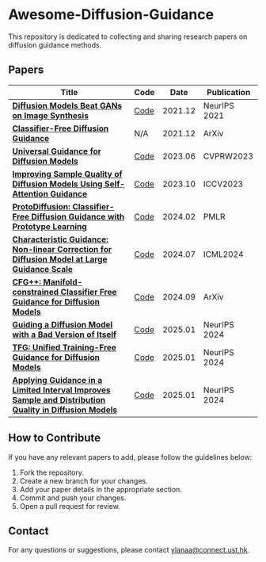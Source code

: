 # Awesome-Diffusion-Guidance
This repository is dedicated to collecting and sharing research papers on diffusion guidance methods.

## Papers


| Title                                                                 | Code                                                       | Date       | Publication |
| --------------------------------------------------------------------- | ---------------------------------------------------------- | ---------- | ----------- |
| [**Diffusion Models Beat GANs on Image Synthesis**](https://openreview.net/forum?id=qw8AKxfYbI) | [Code](https://github.com/openai/guided-diffusion)         | 2021.12    | NeurIPS 2021 |
| [**Classifier-Free Diffusion Guidance**](https://openreview.net/forum?id=qw8AKxfYbI) | N/A                                                        | 2021.12    | ArXiv       |
| [**Universal Guidance for Diffusion Models**](https://ieeexplore.ieee.org/document/10208653/) | [Code](https://github.com/arpitbansal297/Universal-Guided-Diffusion)                                                        | 2023.06    | CVPRW2023   |
| [**Improving Sample Quality of Diffusion Models Using Self-Attention Guidance**](https://ieeexplore.ieee.org/document/10378223/) | [Code](https://github.com/SusungHong/Self-Attention-Guidance)                                                       | 2023.10    | ICCV2023    |
| [**ProtoDiffusion: Classifier-Free Diffusion Guidance with Prototype Learning**](https://proceedings.mlr.press/v222/baykal24a.html) | [Code](https://github.com/ituvisionlab/ProtoDiffusion)                                                        | 2024.02    | PMLR        |
| [**Characteristic Guidance: Non-linear Correction for Diffusion Model at Large Guidance Scale**](https://proceedings.mlr.press/v235/zheng24f.html) | [Code](https://github.com/scraed/CharacteristicGuidanceWebUI)                                                        | 2024.07    | ICML2024    |
| [**CFG++: Manifold-constrained Classifier Free Guidance for Diffusion Models**](http://arxiv.org/abs/2406.08070) | [Code](https://cfgpp-diffusion.github.io/)                                                        | 2024.09    | ArXiv       |
| [**Guiding a Diffusion Model with a Bad Version of Itself**](https://proceedings.neurips.cc/paper_files/paper/2024/hash/5ee7ed60a7e8169012224dec5fe0d27f-Abstract-Conference.html) | [Code](https://github.com/NVlabs/edm2)                                                      | 2025.01    | NeurIPS 2024 |
| [**TFG: Unified Training-Free Guidance for Diffusion Models**](https://papers.nips.cc/paper_files/paper/2024/hash/2818054fc6de6dacdda0f142a3475933-Abstract-Conference.html) | [Code](https://github.com/YWolfeee/Training-Free-Guidance)                                                        | 2025.01    | NeurIPS 2024 |
| [**Applying Guidance in a Limited Interval Improves Sample and Distribution Quality in Diffusion Models**](https://proceedings.neurips.cc/paper_files/paper/2024/hash/dd540e1c8d26687d56d296e64d35949f-Abstract-Conference.html) | [Code](https://github.com/kynkaat/guidance-interval)                                                        | 2025.01    | NeurIPS 2024 |


## How to Contribute
If you have any relevant papers to add, please follow the guidelines below:
1. Fork the repository.
2. Create a new branch for your changes.
3. Add your paper details in the appropriate section.
4. Commit and push your changes.
5. Open a pull request for review.

## Contact
For any questions or suggestions, please contact [ylanaa@connect.ust.hk](ylan:ylanaa@connect.ust.hk).

